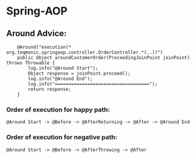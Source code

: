# Spring-AOP

## Around Advice:
```
    @Around("execution(* org.teqmonic.springaop.controller.OrderController.*(..))")
    public Object aroundCustomerOrder(ProceedingJoinPoint joinPoint) throws Throwable {
        log.info("@Around Start");
        Object response = joinPoint.proceed();
        log.info("@Around End");
        log.info("===================================");
        return response;
    }
```

### Order of execution for happy path:
```
@Around Start -> @Before -> @AfterReturning -> @After -> @Around End
```

### Order of execution for negative path:
```
@Around Start -> @Before -> @AfterThrowing -> @After
```
